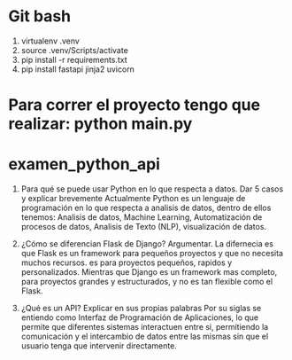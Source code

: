 # Git bash
 1. virtualenv .venv
 2. source .venv/Scripts/activate
 3. pip install -r requirements.txt
 4. pip install fastapi jinja2 uvicorn

# Para correr el proyecto tengo que realizar: python main.py

# examen_python_api
1. Para qué se puede usar Python en lo que respecta a datos. Dar 5 casos y explicar brevemente
Actualmente Python es un lenguaje de programación en lo que respecta a analisis de datos, dentro de ellos tenemos: Analisis de datos, Machine Learning, Automatización de procesos de datos, Analisis de Texto (NLP), visualización de datos.

2. ¿Cómo se diferencian Flask de Django? Argumentar.
La difernecia es que Flask es un framework para pequeños proyectos y que no necesita muchos recursos. es para proyectos pequeños, rapidos y personalizados.
Mientras que Django es un framework mas completo, para proyectos grandes y estructurados, y no es tan flexible como el Flask.

3. ¿Qué es un API? Explicar en sus propias palabras
Por su siglas se entiendo como Interfaz de Programación de Aplicaciones, lo que permite que diferentes sistemas interactuen entre si, permitiendo la comunicación y el intercambio de datos entre las mismas sin que el usuario tenga que intervenir directamente.